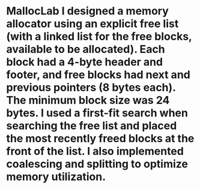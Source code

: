 # MallocLab I designed a memory allocator using an explicit free list (with a linked list for the free blocks, available to be allocated). Each block had a 4-byte header and footer, and free blocks had next and previous pointers (8 bytes each). The minimum block size was 24 bytes. I used a first-fit search when searching the free list and placed the most recently freed blocks at the front of the list. I also implemented coalescing and splitting to optimize memory utilization.  
